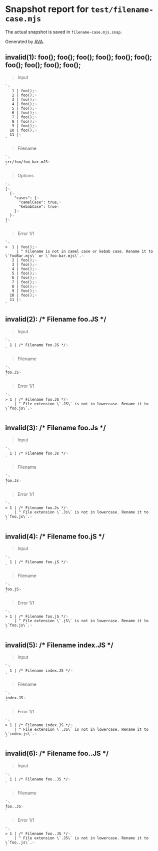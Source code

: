 # Snapshot report for `test/filename-case.mjs`

The actual snapshot is saved in `filename-case.mjs.snap`.

Generated by [AVA](https://avajs.dev).

## invalid(1): foo(); foo(); foo(); foo(); foo(); foo(); foo(); foo(); foo(); foo();

> Input

    `␊
       1 | foo();␊
       2 | foo();␊
       3 | foo();␊
       4 | foo();␊
       5 | foo();␊
       6 | foo();␊
       7 | foo();␊
       8 | foo();␊
       9 | foo();␊
      10 | foo();␊
      11 |␊
    `

> Filename

    `␊
    src/foo/foo_bar.mJS␊
    `

> Options

    `␊
    [␊
      {␊
        "cases": {␊
          "camelCase": true,␊
          "kebabCase": true␊
        }␊
      }␊
    ]␊
    `

> Error 1/1

    `␊
    >  1 | foo();␊
         | ^ Filename is not in camel case or kebab case. Rename it to \`fooBar.mjs\` or \`foo-bar.mjs\`.␊
       2 | foo();␊
       3 | foo();␊
       4 | foo();␊
       5 | foo();␊
       6 | foo();␊
       7 | foo();␊
       8 | foo();␊
       9 | foo();␊
      10 | foo();␊
      11 |␊
    `

## invalid(2): /* Filename foo.JS */

> Input

    `␊
      1 | /* Filename foo.JS */␊
    `

> Filename

    `␊
    foo.JS␊
    `

> Error 1/1

    `␊
    > 1 | /* Filename foo.JS */␊
        | ^ File extension \`.JS\` is not in lowercase. Rename it to \`foo.js\`.␊
    `

## invalid(3): /* Filename foo.Js */

> Input

    `␊
      1 | /* Filename foo.Js */␊
    `

> Filename

    `␊
    foo.Js␊
    `

> Error 1/1

    `␊
    > 1 | /* Filename foo.Js */␊
        | ^ File extension \`.Js\` is not in lowercase. Rename it to \`foo.js\`.␊
    `

## invalid(4): /* Filename foo.jS */

> Input

    `␊
      1 | /* Filename foo.jS */␊
    `

> Filename

    `␊
    foo.jS␊
    `

> Error 1/1

    `␊
    > 1 | /* Filename foo.jS */␊
        | ^ File extension \`.jS\` is not in lowercase. Rename it to \`foo.js\`.␊
    `

## invalid(5): /* Filename index.JS */

> Input

    `␊
      1 | /* Filename index.JS */␊
    `

> Filename

    `␊
    index.JS␊
    `

> Error 1/1

    `␊
    > 1 | /* Filename index.JS */␊
        | ^ File extension \`.JS\` is not in lowercase. Rename it to \`index.js\`.␊
    `

## invalid(6): /* Filename foo..JS */

> Input

    `␊
      1 | /* Filename foo..JS */␊
    `

> Filename

    `␊
    foo..JS␊
    `

> Error 1/1

    `␊
    > 1 | /* Filename foo..JS */␊
        | ^ File extension \`.JS\` is not in lowercase. Rename it to \`foo..js\`.␊
    `
